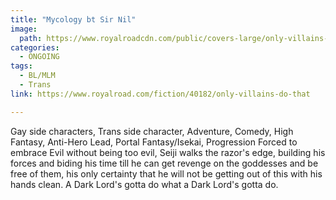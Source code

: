 ```yaml
---
title: "Mycology bt Sir Nil"
image:
  path: https://www.royalroadcdn.com/public/covers-large/only-villains-do-that-aacawnrhlw8.jpg
categories:
  - ONGOING
tags:
  - BL/MLM
  - Trans
link: https://www.royalroad.com/fiction/40182/only-villains-do-that

---
```

Gay side characters, Trans side character, Adventure, Comedy, High Fantasy, Anti-Hero Lead, Portal Fantasy/Isekai, Progression
Forced to embrace Evil without being too evil, Seiji walks the razor's edge, building his forces and biding his time till he can get revenge on the goddesses and be free of them, his only certainty that he will not be getting out of this with his hands clean.
A Dark Lord's gotta do what a Dark Lord's gotta do.